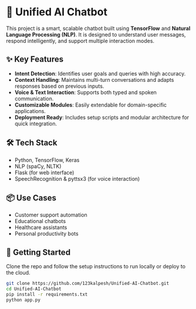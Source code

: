 # 🤖 Unified AI Chatbot

This project is a smart, scalable chatbot built using **TensorFlow** and **Natural Language Processing (NLP)**. It is designed to understand user messages, respond intelligently, and support multiple interaction modes.

## ✨ Key Features

- **Intent Detection**: Identifies user goals and queries with high accuracy.
- **Context Handling**: Maintains multi-turn conversations and adapts responses based on previous inputs.
- **Voice & Text Interaction**: Supports both typed and spoken communication.
- **Customizable Modules**: Easily extendable for domain-specific applications.
- **Deployment Ready**: Includes setup scripts and modular architecture for quick integration.

## 🛠️ Tech Stack

- Python, TensorFlow, Keras  
- NLP (spaCy, NLTK)  
- Flask (for web interface)  
- SpeechRecognition & pyttsx3 (for voice interaction)

## 📦 Use Cases

- Customer support automation  
- Educational chatbots  
- Healthcare assistants  
- Personal productivity bots

## 🚀 Getting Started

Clone the repo and follow the setup instructions to run locally or deploy to the cloud.

```bash
git clone https://github.com/123kalpesh/Unified-AI-Chatbot.git
cd Unified-AI-Chatbot
pip install -r requirements.txt
python app.py
